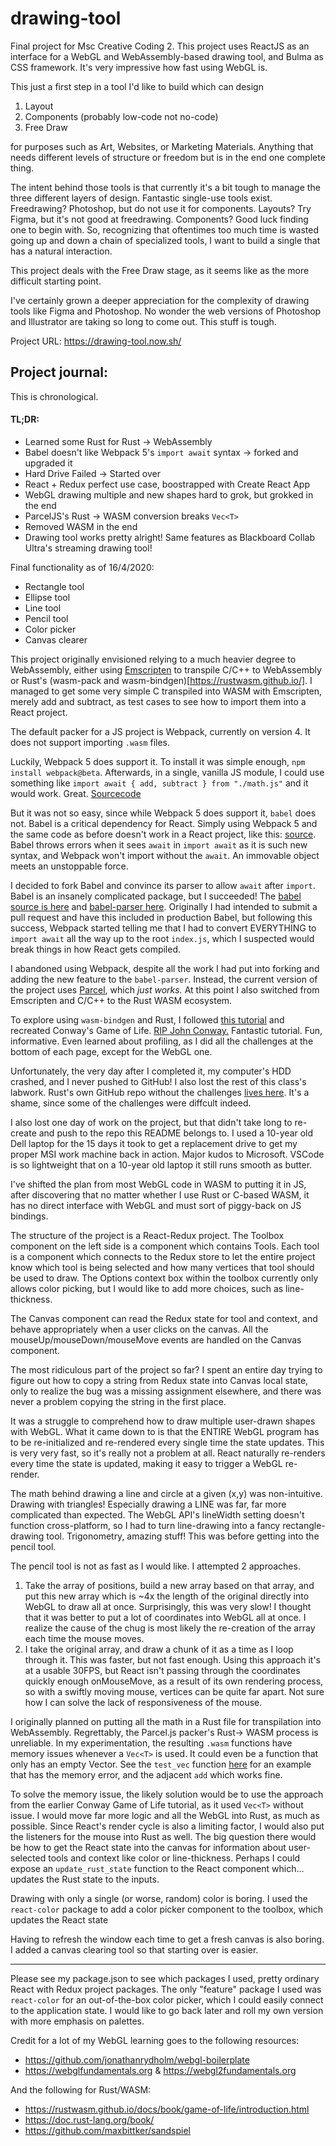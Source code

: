 # drawing-tool
Final project for Msc Creative Coding 2. This project uses ReactJS as an interface for a WebGL and WebAssembly-based drawing tool, and Bulma as CSS framework. It's very impressive how fast using WebGL is. 

This just a first step in a tool I'd like to build which can design
1) Layout
2) Components (probably low-code not no-code)
3) Free Draw

for purposes such as Art, Websites, or Marketing Materials. Anything that needs different levels of structure or freedom but is in the end one complete thing.

The intent behind those tools is that currently it's a bit tough to manage the three different layers of design. Fantastic single-use tools exist. Freedrawing? Photoshop, but do not use it for components. Layouts? Try Figma, but it's not good at freedrawing. Components? Good luck finding one to begin with. So, recognizing that oftentimes too much time is wasted going up and down a chain of specialized tools, I want to build a single that has a natural interaction.

This project deals with the Free Draw stage, as it seems like as the more difficult starting point.

I've certainly grown a deeper appreciation for the complexity of drawing tools like Figma and Photoshop. No wonder the web versions of Photoshop and Illustrator are taking so long to come out. This stuff is tough. 

Project URL: https://drawing-tool.now.sh/


## Project journal:

This is chronological.

#### TL;DR:
* Learned some Rust for Rust -> WebAssembly
* Babel doesn't like Webpack 5's `import await` syntax -> forked and upgraded it
* Hard Drive Failed -> Started over
* React + Redux perfect use case, boostrapped with Create React App
* WebGL drawing multiple and new shapes hard to grok, but grokked in the end
* ParcelJS's Rust -> WASM conversion breaks `Vec<T>`
* Removed WASM in the end
* Drawing tool works pretty alright! Same features as Blackboard Collab Ultra's streaming drawing tool!

Final functionality as of 16/4/2020:
* Rectangle tool
* Ellipse tool
* Line tool
* Pencil tool
* Color picker
* Canvas clearer

This project originally envisioned relying to a much heavier degree to WebAssembly, either using [Emscripten](https://emscripten.org/) to transpile C/C++ to WebAssembly or Rust's (wasm-pack and wasm-bindgen)[https://rustwasm.github.io/]. I managed to get some very simple C transpiled into WASM with Emscripten, merely add and subtract, as test cases to see how to import them into a React project.

The default packer for a JS project is Webpack, currently on version 4. It does not support importing `.wasm` files. 

Luckily, Webpack 5 does support it. To install it was simple enough, `npm install webpack@beta`. Afterwards, in a single, vanilla JS module, I could use something like `import await { add, subtract } from "./math.js"` and it would work. Great. [Sourcecode](https://github.com/Toruitas/webpack5wasm)

But it was not so easy, since while Webpack 5 does support it, `babel` does not. Babel is a critical dependency for React. Simply using Webpack 5 and the same code as before doesn't work in a React project, like this: [source](https://github.com/Toruitas/react-wasm-exp/blob/master/src/app/features/counter/counterSlice.js). Babel throws errors when it sees `await` in `import await` as it is such new syntax, and Webpack won't import without the `await`. An immovable object meets an unstoppable force.

I decided to fork Babel and convince its parser to allow `await` after `import`. Babel is an insanely complicated package, but I succeeded! The [babel source is here](https://github.com/Toruitas/babel) and [babel-parser here](https://github.com/Toruitas/babel/tree/master/packages/babel-parser). Originally I had intended to submit a pull request and have this included in production Babel, but following this success, Webpack started telling me that I had to convert EVERYTHING to `import await` all the way up to the root `index.js`, which I suspected would break things in how React gets compiled. 

I abandoned using Webpack, despite all the work I had put into forking and adding the new feature to the `babel-parser`. Instead, the current version of the project uses [Parcel](https://parceljs.org/), which *just works.* At this point I also switched from Emscripten and C/C++ to the Rust WASM ecosystem. 

To explore using `wasm-bindgen` and Rust, I followed [this tutorial](https://rustwasm.github.io/docs/book/) and recreated Conway's Game of Life. [RIP John Conway.](https://arstechnica.com/science/2020/04/john-conway-inventor-of-the-game-of-life-has-died-of-covid-19/) Fantastic tutorial. Fun, informative. Even learned about profiling, as I did all the challenges at the bottom of each page, except for the WebGL one. 

Unfortunately, the very day after I completed it, my computer's HDD crashed, and I never pushed to GitHub! I also lost the rest of this class's labwork. Rust's own GitHub repo without the challenges [lives here](https://github.com/rustwasm/wasm_game_of_life). It's a shame, since some of the challenges were diffcult indeed. 

I also lost one day of work on the project, but that didn't take long to re-create and push to the repo this README belongs to. I used a 10-year old Dell laptop for the 15 days it took to get a replacement drive to get my proper MSI work machine back in action. Major kudos to Microsoft. VSCode is so lightweight that on a 10-year old laptop it still runs smooth as butter.

I've shifted the plan from most WebGL code in WASM to putting it in JS, after discovering that no matter whether I use Rust or C-based WASM, it has no direct interface with WebGL and must sort of piggy-back on JS bindings.

The structure of the project is a React-Redux project. The Toolbox component on the left side is a component which contains Tools. Each tool is a component which connects to the Redux store to let the entire project know which tool is being selected and how many vertices that tool should be used to draw. The Options context box within the toolbox currently only allows color picking, but I would like to add more choices, such as line-thickness.

The Canvas component can read the Redux state for tool and context, and behave appropriately when a user clicks on the canvas. All the mouseUp/mouseDown/mouseMove events are handled on the Canvas component. 

The most ridiculous part of the project so far? I spent an entire day trying to figure out how to copy a string from Redux state into Canvas local state, only to realize the bug was a missing assignment elsewhere, and there was never a problem copying the string in the first place.

It was a struggle to comprehend how to draw multiple user-drawn shapes with WebGL. What it came down to is that the ENTIRE WebGL program has to be re-initialized and re-rendered every single time the state updates. This is very very fast, so it's really not a problem at all. React naturally re-renders every time the state is updated, making it easy to trigger a WebGL re-render. 

The math behind drawing a line and circle at a given (x,y) was non-intuitive. Drawing with triangles! Especially drawing a LINE was far, far more complicated than expected. The WebGL API's lineWidth setting doesn't function cross-platform, so I had to turn line-drawing into a fancy rectangle-drawing tool. Trigonometry, amazing stuff! This was before getting into the pencil tool.

The pencil tool is not as fast as I would like. I attempted 2 approaches. 
1) Take the array of positions, build a new array based on that array, and put this new array which is ~4x the length of the original directly into WebGL to draw all at once. Surprisingly, this was very slow! I thought that it was better to put a lot of coordinates into WebGL all at once. I realize the cause of the chug is most likely the re-creation of the array each time the mouse moves.
2) I take the original array, and draw a chunk of it as a time as I loop through it. This was faster, but not fast enough. Using this approach it's at a usable 30FPS, but React isn't passing through the coordinates quickly enough onMouseMove, as a result of its own rendering process, so with a swiftly moving mouse, vertices can be quite far apart. Not sure how I can solve the lack of responsiveness of the mouse.

I originally planned on putting all the math in a Rust file for transpilation into WebAssembly. Regrettably, the Parcel.js packer's Rust-> WASM process is unreliable. In my experimentation, the resulting `.wasm` functions have memory issues whenever a `Vec<T>` is used. It could even be a function that only has an empty Vector. See the `test_vec` function [here](src/features/drawer/canvas/math/src/lib.rs) for an example that has the memory error, and the adjacent `add` which works fine. 

To solve the memory issue, the likely solution would be to use the approach from the earlier Conway Game of Life tutorial, as it used `Vec<T>` without issue. I would move far more logic and all the WebGL into Rust, as much as possible. Since React's render cycle is also a limiting factor, I would also put the listeners for the mouse into Rust as well. The big question there would be how to get the React state into the canvas for information about user-selected tools and context like color or line-thickness. Perhaps I could expose an `update_rust_state` function to the React component which... updates the Rust state to the inputs. 

Drawing with only a single (or worse, random) color is boring. I used the `react-color` package to add a color picker component to the toolbox, which updates the React state 

Having to refresh the window each time to get a fresh canvas is also boring. I added a canvas clearing tool so that starting over is easier.




---


Please see my package.json to see which packages I used, pretty ordinary React with Redux project packages. The only "feature" package I used was `react-color` for an out-of-the-box color picker, which I could easily connect to the application state. I would like to go back later and roll my own version with more emphasis on palettes. 

Credit for a lot of my WebGL learning goes to the following resources:
* https://github.com/jonathanrydholm/webgl-boilerplate
* https://webglfundamentals.org & https://webgl2fundamentals.org 

And the following for Rust/WASM:
* https://rustwasm.github.io/docs/book/game-of-life/introduction.html 
* https://doc.rust-lang.org/book/ 
* https://github.com/maxbittker/sandspiel 